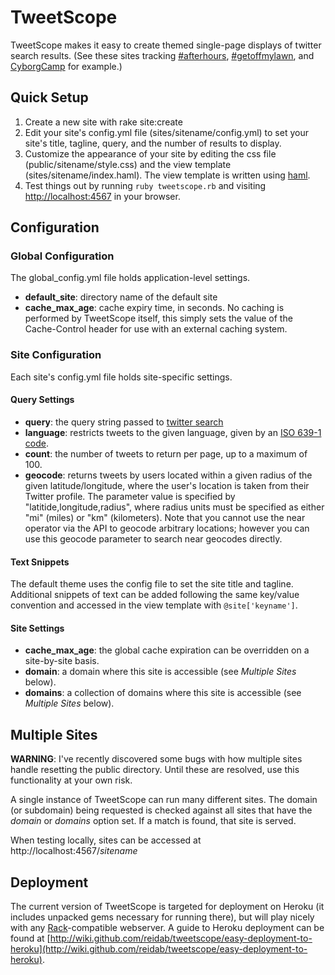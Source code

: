 # TweetScope #

TweetScope makes it easy to create themed single-page displays of twitter search results. (See these sites tracking [#afterhours](http://afterhours.reidab.com/), [#getoffmylawn](http://getoffmylawn.reidab.com/), and [CyborgCamp](http://cyborgcamp.reidab.com/) for example.)

## Quick Setup ##

1. Create a new site with rake site:create
2. Edit your site's config.yml file (sites/sitename/config.yml) to set your site's title, tagline, query, and the number of results to display.
4. Customize the appearance of your site by editing the css file (public/sitename/style.css) and the view template (sites/sitename/index.haml). The view template is written using [haml](http://haml.hamptoncatlin.com/).
5. Test things out by running `ruby tweetscope.rb` and visiting [http://localhost:4567](http://localhost:4567) in your browser.

## Configuration ##

### Global Configuration ###
The global\_config.yml file holds application-level settings.

* __default_site__: directory name of the default site
* __cache\_max\_age__: cache expiry time, in seconds. No caching is performed by TweetScope itself, this simply sets the value of the Cache-Control header for use with an external caching system.

### Site Configuration ###
Each site's config.yml file holds site-specific settings. 

#### Query Settings ####

* __query__: the query string passed to [twitter search](http://search.twitter.com/)
* __language__: restricts tweets to the given language, given by an [ISO 639-1 code](http://en.wikipedia.org/wiki/ISO_639-1).
* __count__: the number of tweets to return per page, up to a maximum of 100.
* __geocode__: returns tweets by users located within a given radius of the given latitude/longitude, where the user's location is taken from their Twitter profile. The parameter value is specified by "latitide,longitude,radius", where radius units must be specified as either "mi" (miles) or "km" (kilometers). Note that you cannot use the near operator via the API to geocode arbitrary locations; however you can use this geocode parameter to search near geocodes directly.

#### Text Snippets ####
The default theme uses the config file to set the site title and tagline. Additional snippets of text can be added following the same key/value convention and accessed in the view template with `@site['keyname']`.

#### Site Settings ####

* __cache\_max\_age__: the global cache expiration can be overridden on a site-by-site basis.
* __domain__: a domain where this site is accessible (see _Multiple Sites_ below).
* __domains__: a collection of domains where this site is accessible (see _Multiple Sites_ below).

## Multiple Sites ##

__WARNING__: I've recently discovered some bugs with how multiple sites handle resetting the public directory. Until these are resolved, use this functionality at your own risk.

A single instance of TweetScope can run many different sites. The domain (or subdomain) being requested is checked against all sites that have the _domain_ or _domains_ option set. If a match is found, that site is served.

When testing locally, sites can be accessed at http://localhost:4567/_sitename_

## Deployment ##

The current version of TweetScope is targeted for deployment on Heroku (it includes unpacked gems necessary for running there), but will play nicely with any [Rack](http://rack.rubyforge.org/)-compatible webserver. A guide to Heroku deployment can be found at [http://wiki.github.com/reidab/tweetscope/easy-deployment-to-heroku](http://wiki.github.com/reidab/tweetscope/easy-deployment-to-heroku).